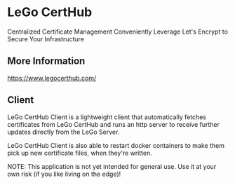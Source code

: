 # LeGo CertHub
Centralized Certificate Management
Conveniently Leverage Let&apos;s Encrypt to Secure Your Infrastructure

## More Information
https://www.legocerthub.com/

## Client
LeGo CertHub Client is a lightweight client that automatically fetches 
certificates from LeGo CertHub and runs an http server to receive 
further updates directly from the LeGo Server.

LeGo CertHub Client is also able to restart docker containers to make 
them pick up new certificate files, when they're written.

NOTE: This application is not yet intended for general use. Use it at 
your own risk (if you like living on the edge)!
